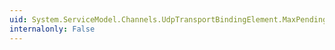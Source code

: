 ```yaml
---
uid: System.ServiceModel.Channels.UdpTransportBindingElement.MaxPendingMessagesTotalSize
internalonly: False
---
```

